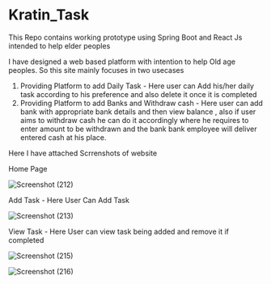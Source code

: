 # Kratin_Task
This Repo contains working prototype using Spring Boot and React Js intended to help elder peoples

I have designed a web based platform with intention to help Old age peoples.
So this site mainly focuses in two usecases 
1) Providing Platform to add Daily Task - Here user can Add his/her daily task according to his preference and also delete it once it is completed
2) Providing Platform to add Banks and Withdraw cash - Here user can add bank with appropriate bank details and then view balance , also if user aims to withdraw cash he can do it accordingly where he requires to enter amount to be withdrawn and the bank bank employee will deliver entered cash at his place.


Here I have attached Scrrenshots of website

Home Page

![Screenshot (212)](https://user-images.githubusercontent.com/66965756/140648626-511eaa1c-7e92-49e6-b915-7ed399fe407d.png)

Add Task - Here User Can Add Task

![Screenshot (213)](https://user-images.githubusercontent.com/66965756/140648858-e865bf05-e7eb-439d-a117-65439b3423f8.png)

View Task - Here User can view task being added and remove it if completed

![Screenshot (215)](https://user-images.githubusercontent.com/66965756/140648986-e3b550e8-0e8a-4646-9696-e6f0ea1456e4.png)

![Screenshot (216)](https://user-images.githubusercontent.com/66965756/140648994-9a0d8275-17cc-46cd-9d0c-f2bcbd48c5c7.png)

